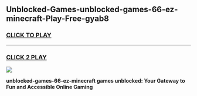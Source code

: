 
## Unblocked-Games-unblocked-games-66-ez-minecraft-Play-Free-gyab8
<h3>
<a href="https://premium76.site?title=unblocked-games-66-ez-minecraft&ref=18A">CLICK TO PLAY</a></h3>
<hr>

<h3>
<a href="https://premium76.site?title=unblocked-games-66-ez-minecraft&ref=18A">CLICK 2 PLAY</a>
  
</h3>

<a href="https://premium76.site?title=unblocked-games-66-ez-minecraft&ref=18A"><img src="https://clearcache.store/games.png"></a>


**unblocked-games-66-ez-minecraft games unblocked: Your Gateway to Fun and Accessible Online Gaming**
